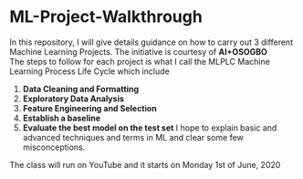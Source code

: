 # ML-Project-Walkthrough
In this repository, I will give details guidance on how to carry out 3 different Machine Learning Projects. 
The initiative is courtesy of <b>AI+OSOGBO </b> <br>
The steps to follow for each project is what I call the MLPLC Machine Learning Process Life Cycle which include 
1. **Data Cleaning and Formatting**
2. **Exploratory Data Analysis**
3. **Feature Engineering and Selection**
4. **Establish a baseline**
5. **Evaluate the best model on the test set**
I  hope to explain basic and advanced techniques and terms in ML 
and clear some few misconceptions. 

The class will run on YouTube and it starts on Monday 1st of June, 2020

